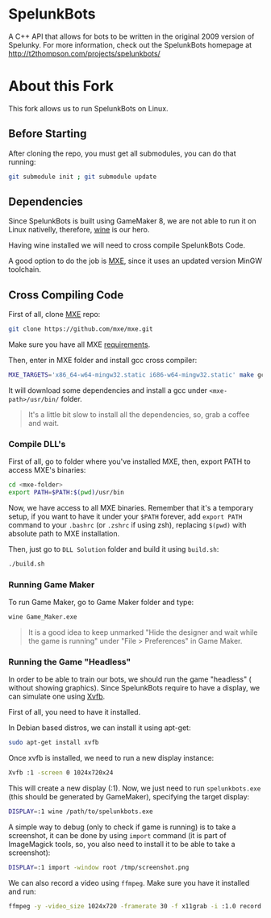 SpelunkBots
===========

A C++ API that allows for bots to be written in the original 2009 version of Spelunky.
For more information, check out the SpelunkBots homepage at http://t2thompson.com/projects/spelunkbots/

# About this Fork

This fork allows us to run SpelunkBots on Linux.

## Before Starting

After cloning the repo, you must get all submodules, you can do that running:

```bash
git submodule init ; git submodule update
```

## Dependencies

Since SpelunkBots is built using GameMaker 8, we are not able to run it on Linux
nativelly, therefore, [wine](https://www.winehq.org/) is our hero.

Having wine installed we will need to cross compile SpelunkBots Code.

A good option to do the job is [MXE](http://mxe.cc), since it uses an updated
version MinGW toolchain.

## Cross Compiling Code

First of all, clone [MXE](http://mxe.cc/#download) repo:

```bash
git clone https://github.com/mxe/mxe.git
```

Make sure you have all MXE [requirements](http://mxe.cc/#requirements).

Then, enter in MXE folder and install gcc cross compiler:

```bash
MXE_TARGETS='x86_64-w64-mingw32.static i686-w64-mingw32.static' make gcc
```

It will download some dependencies and install a gcc under `<mxe-path>/usr/bin/`
folder.

> It's a little bit slow to install all the dependencies, so, grab a coffee and
> wait.

### Compile DLL's

First of all, go to folder where you've installed MXE, then, export PATH to
access MXE's binaries:

```bash
cd <mxe-folder>
export PATH=$PATH:$(pwd)/usr/bin
```

Now, we have access to all MXE binaries. Remember that it's a temporary setup,
if you want to have it under your `$PATH` forever, add `export PATH` command to
your `.bashrc` (or `.zshrc` if using zsh), replacing `$(pwd)` with absolute path
to MXE installation.

Then, just go to `DLL Solution` folder and build it using `build.sh`:

```bash
./build.sh
```

### Running Game Maker

To run Game Maker, go to Game Maker folder and type:

```bash
wine Game_Maker.exe
```

> It is a good idea to keep unmarked "Hide the designer and wait while the game
> is running" under "File > Preferences" in Game Maker.

### Running the Game "Headless"

In order to be able to train our bots, we should run the game "headless" (
without showing graphics). Since SpelunkBots require to have a display, we can
simulate one using [Xvfb](https://www.x.org/archive/X11R7.6/doc/man/man1/Xvfb.1.xhtml).

First of all, you need to have it installed.

In Debian based distros, we can install it using apt-get:

```bash
sudo apt-get install xvfb
```

Once xvfb is installed, we need to run a new display instance:

```bash
Xvfb :1 -screen 0 1024x720x24
```

This will create a new display (:1). Now, we just need to run `spelunkbots.exe`
(this should be generated by GameMaker), specifying the target display:

```bash
DISPLAY=:1 wine /path/to/spelunkbots.exe
```

A simple way to debug (only to check if game is running) is to take a
screenshot, it can be done by using `import` command (it is part of
ImageMagick tools, so, you also need to install it to be able to take a
screenshot):

```bash
DISPLAY=:1 import -window root /tmp/screenshot.png
```

We can also record a video using `ffmpeg`. Make sure you have it installed and
run:

```bash
ffmpeg -y -video_size 1024x720 -framerate 30 -f x11grab -i :1.0 record.mp4
```

